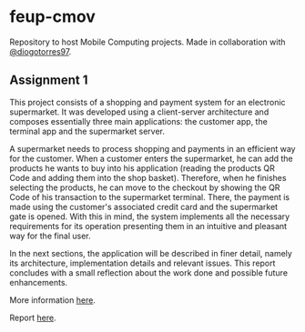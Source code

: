 # feup-cmov

Repository to host Mobile Computing projects. Made in collaboration with [@diogotorres97](https://github.com/diogotorres97).

## Assignment 1

This project consists of a shopping and payment system for an electronic supermarket. It was developed using a client-server architecture and composes essentially three main applications: the customer app, the terminal app and the supermarket server.

A  supermarket needs to process shopping and payments in an efficient way for the customer. When a customer enters the supermarket, he can add the products he wants to buy into his application (reading the products QR Code and adding them into the shop basket). Therefore, when he finishes selecting the products, he can move to the checkout by showing the QR Code of his transaction to the supermarket terminal. There, the payment is made using the customer's associated credit card and the supermarket gate is opened. With this in mind, the system implements all the necessary requirements for its operation presenting them in an intuitive and pleasant way for the final user. 

In the next sections, the application will be described in finer detail, namely its architecture, implementation details and relevant issues. This report concludes with a small reflection about the work done and possible future enhancements.


More information [here](https://github.com/FilipeFLemos/feup-cmov/tree/master/Docs/lab2019_1.pdf).

Report [here](https://github.com/FilipeFLemos/feup-cmov/tree/master/Docs/Project1%20Report.pdf).